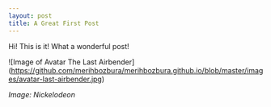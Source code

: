 ```yaml
---
layout: post
title: A Great First Post
---
```


Hi!
This is it!
What a wonderful post!


![Image of Avatar The Last Airbender]
(https://github.com/merihbozbura/merihbozbura.github.io/blob/master/images/avatar-last-airbender.jpg)

*Image: Nickelodeon*
